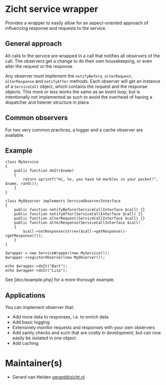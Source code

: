 # Zicht service wrapper #

Provides a wrapper to easily allow for an aspect-oriented approach of influencing response and requests to the service.

## General approach ##

All calls to the service are wrapped in a call that notifies all _observers_ of the call. The observers get a change to do their own housekeeping, or even alter the request or the response.

Any observer must implement the `notifyBefore`, `alterRequest`, `alterResponse` and `notifyAfter` methods. Each observer will get an instance of a `ServiceCall` object, which contains the request and the response objects. This more or less works the same as an event loop, but is intentionally not implemented as such to avoid the overhead of having a dispatcher and listener structure in place.

## Common observers ##
For two very common practices, a logger and a cache observer are available.

## Example ##

```
class MyService
{
    public function doIt($name)
    {
        return sprintf("Hi, %s, you have %d marbles in your pocket!", $name, rand());
    }
}

class MyObserver implements ServiceObserverInterface
{
    public function notifyBefore(ServiceCallInterface $call) {}
    public function notifyAfter(ServiceCallInterface $call) {}
    public function alterRequest(ServiceCallInterface $call) {}
    public function alterResponse(ServiceCallInterface $call) 
    {
        $call->setResponse(strrev($call->getResponse()->getResponse()));
    }
}

$wrapper = new ServiceWrapper(new MyService());
$wrapper->registerObserver(new MyObserver());

echo $wrapper->doIt("Bart");
echo $wrapper->doIt("Lisa");
```

See [doc/example.php] for a more thorough example.

## Applications ##

You can implement observer that:

- Add more data to responses, i.e. to enrich data
- Add basic logging
- Extensively monitor requests and responses with your own observers
- Add sanity checks and such that are costly in development, but can now easily be isolated in one object.
- Add caching

# Maintainer(s)
* Gerard van Helden <gerard@zicht.nl>
